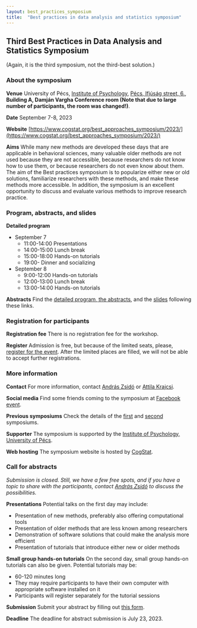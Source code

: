 ```yaml
---
layout: best_practices_symposium
title:  "Best practices in data analysis and statistics symposium"
---
```

## Third Best Practices in Data Analysis and Statistics Symposium

(Again, it is the third symposium, not the third-best solution.)

### About the symposium

__Venue__ University of Pécs, [Institute of Psychology](https://btk.pte.hu/en/institute-of-psychology), [Pécs, Ifjúság street, 6.](https://osm.org/go/0KHqHdsh5?m=), __Building A, Damján Vargha Conference room (Note that due to large number of participants, the room was changed!)__.

__Date__ September 7-8, 2023

__Website__ [https://www.cogstat.org/best_approaches_symposium/2023/](https://www.cogstat.org/best_approaches_symposium/2023/)

__Aims__ While many new methods are developed these days that are applicable in behavioral sciences, many valuable older methods are not used because they are not accessible, because researchers do not know how to use them, or because researchers do not even know about them. The aim of the Best practices symposium is to popularize either new or old solutions, familiarize researchers with these methods, and make these methods more accessible. In addition, the symposium is an excellent opportunity to discuss and evaluate various methods to improve research practice.

### Program, abstracts, and slides

__Detailed program__
* September 7
  * 11:00-14:00 Presentations
  * 14:00-15:00 Lunch break
  * 15:00-18:00 Hands-on tutorials
  * 19:00- Dinner and socializing
* September 8
  * 9:00-12:00 Hands-on tutorials
  * 12:00-13:00 Lunch break
  * 13:00-14:00 Hands-on tutorials

__Abstracts__ Find the [detailed program, the abstracts](https://docs.google.com/document/d/1Oq7GXxPUwMO8Br9KVFRN7U7RDPDAbdgY/edit?usp=sharing&ouid=100583166572315508937&rtpof=true&sd=true), and the [slides](https://osf.io/meetings/bestpracticessymposium2023) following these links.

### Registration for participants

__Registration fee__ There is no registration fee for the workshop.

__Register__ Admission is free, but because of the limited seats, please, [register for the event](https://forms.gle/c7T1GjyC14fviQUQ7). After the limited places are filled, we will not be able to accept further registrations.

### More information

__Contact__ For more information, contact [András Zsidó](mailto:zsido.andras@pte.hu) or [Attila Krajcsi](mailto:krajcsi.attila@ppk.elte.hu).

__Social media__ Find some friends coming to the symposium at [Facebook event](https://www.facebook.com/events/1434674503975208/).

__Previous symposiums__ Check the details of the [first](../2017/index.html) and [second](../2019/index.html) symposiums.

__Supporter__ The symposium is supported by the [Institute of Psychology, University of Pécs](https://btk.pte.hu/en/institute-of-psychology).

__Web hosting__ The symposium website is hosted by [CogStat](https://www.cogstat.org).

### Call for abstracts

_Submission is closed. Still, we have a few free spots, and if you have a topic to share with the participants, contact [András Zsidó](mailto:zsido.andras@pte.hu) to discuss the possibilities._

__Presentations__ Potential talks on the first day may include:
* Presentation of new methods, preferably also offering computational tools
* Presentation of older methods that are less known among researchers
* Demonstration of software solutions that could make the analysis more efficient
* Presentation of tutorials that introduce either new or older methods

__Small group hands-on tutorials__ On the second day, small group hands-on tutorials can also be given. Potential tutorials may be:
* 60-120 minutes long
* They may require participants to have their own computer with appropriate software installed on it
* Participants will register separately for the tutorial sessions

__Submission__ Submit your abstract by filling out [this form](https://forms.gle/54wKzPvpqG2JfoWe8).

__Deadline__ The deadline for abstract submission is July 23, 2023.

<div class='four spacing'></div>

